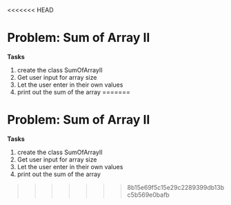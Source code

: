 <<<<<<< HEAD
# Problem: Sum of Array II

**Tasks**
1. create the class SumOfArrayII
2. Get user input for array size
3. Let the user enter in their own values
4. print out the sum of the array
=======
# Problem: Sum of Array II

**Tasks**
1. create the class SumOfArrayII
2. Get user input for array size
3. Let the user enter in their own values
4. print out the sum of the array
>>>>>>> 8b15e69f5c15e29c2289399db13bc5b569e0bafb
